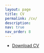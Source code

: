```yaml
---
layout: page
title: CV
permalink: /cv/
description:
nav: true
nav_order: 8
---
```


- [Download CV](/assets/pdf/piyush-cv.pdf)

<br>

<!-- {% include embedpdf.html source="https://drive.google.com/file/d/1adiSFK4NkFyDmMPDF3REhVIkQP5Wt_Gy/preview" width=100 height=800 %} -->

<object data="{{ site.url }}{{ site.baseurl }}/assets/pdf/piyush-cv.pdf" width="100%" 
height="600" type="application/pdf"></object>

<!-- <object data="assets/pdf/sdaza_resume.pdf" width="100" height="800" type='application/pdf'></object> -->
